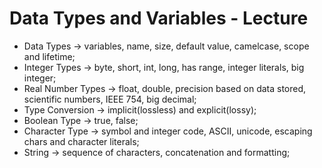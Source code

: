 # Data Types and Variables - Lecture 

* Data Types -> variables, name, size, default value, camelcase, scope and lifetime;
* Integer Types -> byte, short, int, long, has range, integer literals, big integer;
* Real Number Types -> float, double, precision based on data stored, scientific numbers, IEEE 754, big decimal;
* Type Conversion -> implicit(lossless) and explicit(lossy);
* Boolean Type -> true, false;
* Character Type -> symbol and integer code, ASCII, unicode, escaping chars and character literals;
* String -> sequence of characters, concatenation and formatting;
